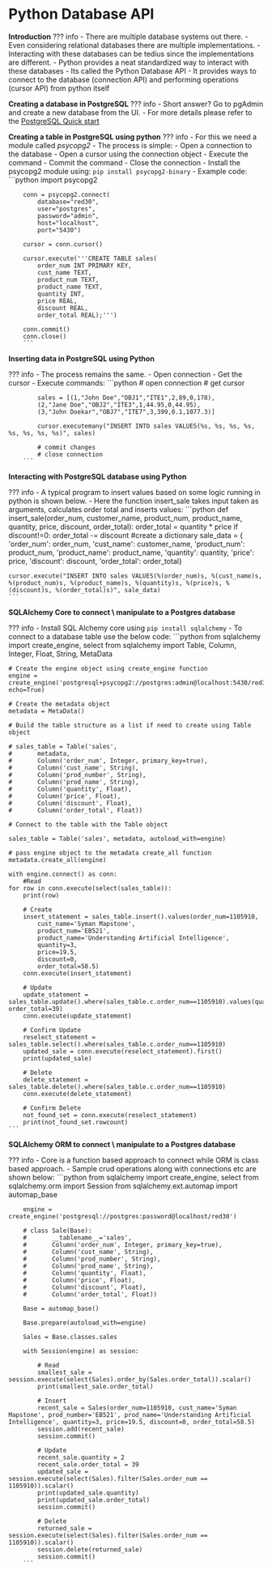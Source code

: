 # Python Database API

**Introduction**
??? info
    - There are multiple database systems out there. 
    - Even considering relational databases there are multiple implementations.
    - Interacting with these databases can be tedius since the implementations are different.
    - Python provides a neat standardized way to interact with these databases
    - Its called the Python Database API
    - It provides ways to connect to the database (connection API) and performing operations (cursor API) from python itself

**Creating a database in PostgreSQL**
??? info
    - Short answer? Go to pgAdmin and create a new database from the UI.
    - For more details please refer to the [PostgreSQL Quick start](postgre.md)

**Creating a table in PostgreSQL using python**
??? info
    - For this we need a module called *psycopg2*
    - The process is simple:
        - Open a connection to the database
        - Open a cursor using the connection object
        - Execute the command
        - Commit the command
        - Close the connection
    - Install the psycopg2 module using: `pip install psycopg2-binary`
    - Example code:
        ```python
        import psycopg2

        conn = psycopg2.connect(
            database="red30",
            user="postgres",
            password="admin",
            host="localhost",
            port="5430")

        cursor = conn.cursor()

        cursor.execute('''CREATE TABLE sales(
            order_num INT PRIMARY KEY,
            cust_name TEXT,
            product_num TEXT,
            product_name TEXT,
            quantity INT,
            price REAL,
            discount REAL,
            order_total REAL);''')

        conn.commit()
        conn.close()
        ```


**Inserting data in PostgreSQL using Python**

??? info
    - The process remains the same.
    - Open connection
    - Get the cursor
    - Execute commands:
        ```python
            # open connection
            # get cursor

            sales = [(1,"John Doe","OBJ1","ITE1",2,89,0,178),
            (2,"Jane Doe","OBJ2","ITE3",1,44.95,0,44.95),
            (3,"John Doekar","OBJ7","ITE7",3,399,0.1,1077.3)]

            cursor.executemany("INSERT INTO sales VALUES(%s, %s, %s, %s, %s, %s, %s, %s)", sales)

            # commit changes
            # close connection
        ```


**Interacting with PostgreSQL database using Python**

??? info
    - A typical program to insert values based on some logic running in python is shown below.
    - Here the function insert_sale takes input taken as arguments, calculates order total and inserts values:
    ```python
    def insert_sale(order_num, customer_name, product_num, product_name, quantity, price, discount, order_total):
    order_total = quantity * price
    if discount!=0:
        order_total -= discount
    #create a dictionary
    sale_data = {
        'order_num': order_num,
        'cust_name': customer_name,
        'product_num': product_num,
        'product_name': product_name,
        'quantity': quantity,
        'price': price,
        'discount': discount,
        'order_total': order_total}
    
    cursor.execute("INSERT INTO sales VALUES(%(order_num)s, %(cust_name)s, %(product_num)s, %(product_name)s, %(quantity)s, %(price)s, %(discount)s, %(order_total)s)", sale_data)
    ```


**SQLAlchemy Core to connect \ manipulate to a Postgres database**

??? info
    - Install SQL Alchemy core using `pip install sqlalchemy`
    - To connect to a database table use the below code:
    ```python
    from sqlalchemy import create_engine, select
    from sqlalchemy import Table, Column, Integer, Float, String, MetaData

    # Create the engine object using create_engine function
    engine = create_engine('postgresql+psycopg2://postgres:admin@localhost:5430/red30', 
	echo=True)

    # Create the metadata object
    metadata = MetaData()

    # Build the table structure as a list if need to create using Table object
    
    # sales_table = Table('sales', 
    #       metadata,  
    #       Column('order_num', Integer, primary_key=true),
    #       Column('cust_name', String),
    #       Column('prod_number', String),
    #       Column('prod_name', String),
    #       Column('quantity', Float),
    #       Column('price', Float),
    #       Column('discount', Float),
    #       Column('order_total', Float))

    # Connect to the table with the Table object

    sales_table = Table('sales', metadata, autoload_with=engine)

    # pass engine object to the metadata create_all function
    metadata.create_all(engine)

    with engine.connect() as conn:
        #Read
    for row in conn.execute(select(sales_table)):
        print(row)

        # Create
        insert_statement = sales_table.insert().values(order_num=1105910, 
            cust_name='Syman Mapstone', 
            product_num='EB521', 
            product_name='Understanding Artificial Intelligence', 
            quantity=3,
            price=19.5, 
            discount=0, 
            order_total=58.5)
        conn.execute(insert_statement)

        # Update
        update_statement = sales_table.update().where(sales_table.c.order_num==1105910).values(quantity=2, order_total=39)
        conn.execute(update_statement)

        # Confirm Update
        reselect_statement = sales_table.select().where(sales_table.c.order_num==1105910)
        updated_sale = conn.execute(reselect_statement).first()
        print(updated_sale)

        # Delete
        delete_statement = sales_table.delete().where(sales_table.c.order_num==1105910)
        conn.execute(delete_statement)

        # Confirm Delete
        not_found_set = conn.execute(reselect_statement)
        print(not_found_set.rowcount)
    ```


**SQLAlchemy ORM to connect \ manipulate to a Postgres database**

??? info
    - Core is a function based approach to connect while ORM is class based approach.
    - Sample crud operations along with connections etc are shown below:
        ```python
        from sqlalchemy import create_engine, select
        from sqlalchemy.orm import Session
        from sqlalchemy.ext.automap import automap_base

        engine = create_engine('postgresql://postgres:password@localhost/red30')

        # class Sale(Base):
        #       __tablename__='sales',
        #       Column('order_num', Integer, primary_key=true),
        #       Column('cust_name', String),
        #       Column('prod_number', String),
        #       Column('prod_name', String),
        #       Column('quantity', Float),
        #       Column('price', Float),
        #       Column('discount', Float),
        #       Column('order_total', Float))

        Base = automap_base()

        Base.prepare(autoload_with=engine)

        Sales = Base.classes.sales

        with Session(engine) as session:

            # Read
            smallest_sale = session.execute(select(Sales).order_by(Sales.order_total)).scalar()
            print(smallest_sale.order_total)

            # Insert
            recent_sale = Sales(order_num=1105910, cust_name='Syman Mapstone', prod_number='EB521', prod_name='Understanding Artificial Intelligence', quantity=3, price=19.5, discount=0, order_total=58.5)
            session.add(recent_sale)
            session.commit()

            # Update
            recent_sale.quantity = 2
            recent_sale.order_total = 39
            updated_sale = session.execute(select(Sales).filter(Sales.order_num == 1105910)).scalar()
            print(updated_sale.quantity)
            print(updated_sale.order_total)
            session.commit()

            # Delete
            returned_sale = session.execute(select(Sales).filter(Sales.order_num == 1105910)).scalar()
            session.delete(returned_sale)
            session.commit()
        ```
